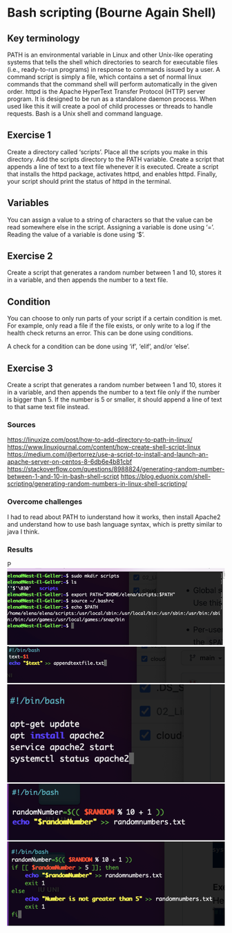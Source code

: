 # Bash scripting (Bourne Again Shell)


## Key terminology
PATH is an environmental variable in Linux and other Unix-like operating systems that tells the shell which directories to search for executable files (i.e., ready-to-run programs) in response to commands issued by a user.
A command script is simply a file, which contains a set of normal linux commands that the command shell will perform automatically in the given order.
httpd is the Apache HyperText Transfer Protocol (HTTP) server program. It is designed to be run as a standalone daemon process. When used like this it will create a pool of child processes or threads to handle requests.
Bash is a Unix shell and command language.

## Exercise 1
Create a directory called ‘scripts’. Place all the scripts you make in this directory.
Add the scripts directory to the PATH variable.
Create a script that appends a line of text to a text file whenever it is executed.
Create a script that installs the httpd package, activates httpd, and enables httpd. Finally, your script should print the status of httpd in the terminal.

## Variables
You can assign a value to a string of characters so that the value can be read somewhere else in the script.
Assigning a variable is done using ‘=’.
Reading the value of a variable is done using ‘$<insert variable name here>’.



## Exercise 2
Create a script that generates a random number between 1 and 10, stores it in a variable, and then appends the number to a text file.

## Condition
You can choose to only run parts of your script if a certain condition is met. For example, only read a file if the file exists, or only write to a log if the health check returns an error. This can be done using conditions.

A check for a condition can be done using ‘if’, ‘elif’, and/or ‘else’.

## Exercise 3
Create a script that generates a random number between 1 and 10, stores it in a variable, and then appends the number to a text file only if the number is bigger than 5. If the number is 5 or smaller, it should append a line of text to that same text file instead.

### Sources

https://linuxize.com/post/how-to-add-directory-to-path-in-linux/
https://www.linuxjournal.com/content/how-create-shell-script-linux
https://medium.com/@ertorrez/use-a-script-to-install-and-launch-an-apache-server-on-centos-8-6db6e4b81cbf
https://stackoverflow.com/questions/8988824/generating-random-number-between-1-and-10-in-bash-shell-script
https://blog.eduonix.com/shell-scripting/generating-random-numbers-in-linux-shell-scripting/

### Overcome challenges
I had to read about PATH to iunderstand how it works, then install Apache2 and understand how to use bash language syntax, which is pretty similar to java I think.

### Results
P
![Screenshot](https://github.com/Techgrounds-Cloud-9/cloud-9-elenageller/blob/main/00_includes/LNX-07-1.png)
![Screenshot](https://github.com/Techgrounds-Cloud-9/cloud-9-elenageller/blob/main/00_includes/LNX-07-2.png)
![Screenshot](https://github.com/Techgrounds-Cloud-9/cloud-9-elenageller/blob/main/00_includes/LNX07-3.png)
![Screenshot](https://github.com/Techgrounds-Cloud-9/cloud-9-elenageller/blob/main/00_includes/LNX07-4.png)
![Screenshot](https://github.com/Techgrounds-Cloud-9/cloud-9-elenageller/blob/main/00_includes/LNX07-5.png)
